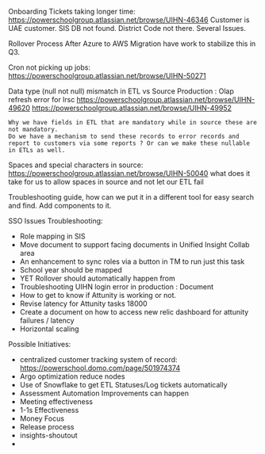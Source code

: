 Onboarding Tickets taking longer time:
    https://powerschoolgroup.atlassian.net/browse/UIHN-46346
    Customer is UAE customer. SIS DB not found. District Code not there. Several Issues. 

Rollover Process
    After Azure to AWS Migration have work to stabilize this in Q3. 

Cron not picking up jobs: 
    https://powerschoolgroup.atlassian.net/browse/UIHN-50271

Data type (null not null) mismatch in ETL vs Source
    Production : Olap refresh error for lrsc
    https://powerschoolgroup.atlassian.net/browse/UIHN-49620
    https://powerschoolgroup.atlassian.net/browse/UIHN-49952

    Why we have fields in ETL that are mandatory while in source these are not mandatory. 
    Do we have a mechanism to send these records to error records and report to customers via some reports ? Or can we make these nullable in ETLs as well. 

Spaces and special characters in source:
    https://powerschoolgroup.atlassian.net/browse/UIHN-50040
    what does it take for us to allow spaces in source and not let our ETL fail

Troubleshooting guide, how can we put it in a different tool for easy search and find. Add components to it. 

SSO Issues Troubleshooting: 
- Role mapping in SIS 
- Move document to support facing documents in Unified Insight Collab area 
- An enhancement to sync roles via a button in TM to run just this task
- School year should be mapped 
- YET Rollover should automatically happen from 
- Troubleshooting UIHN login error in production : Document 
- How to get to know if Attunity is working or not. 
- Revise latency for Attunity tasks 18000
- Create a document on how to access new relic dashboard for attunity failures / latency 
- Horizontal scaling 


Possible Initiatives: 
- centralized customer tracking system of record: https://powerschool.domo.com/page/501974374
- Argo optimization reduce nodes
- Use of Snowflake to get ETL Statuses/Log tickets automatically 
- Assessment Automation Improvements can happen 
- Meeting effectiveness 
- 1-1s Effectiveness 
- Money Focus 
- Release process 
- insights-shoutout 
- 